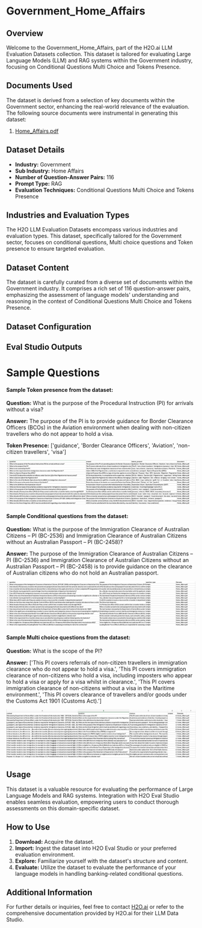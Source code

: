 # Government_Home_Affairs

## Overview
Welcome to the Government_Home_Affairs, part of the H2O.ai LLM Evaluation Datasets collection. This dataset is tailored for evaluating Large Language Models (LLM) and RAG systems within the Government industry, focusing on Conditional Questions Multi Choice and Tokens Presence.

## Documents Used
The dataset is derived from a selection of key documents within the Government sector, enhancing the real-world relevance of the evaluation. The following source documents were instrumental in generating this dataset:
1. [Home_Affairs.pdf](https://github.com/h2oai/h2o-evals/blob/main/catalog/Government_Home_Affairs/used_documents/Home_Affairs.pdf)

## Dataset Details
- **Industry:** Government
- **Sub Industry:** Home Affairs
- **Number of Question-Answer Pairs:** 116
- **Prompt Type:** RAG
- **Evaluation Techniques:** Conditional Questions Multi Choice and Tokens Presence

## Industries and Evaluation Types
The H2O LLM Evaluation Datasets encompass various industries and evaluation types. This dataset, specifically tailored for the Government sector, focuses on conditional questions, Multi choice questions and Token presence to ensure targeted evaluation.

## Dataset Content
The dataset is carefully curated from a diverse set of documents within the Government industry. It comprises a rich set of 116 question-answer pairs, emphasizing the assessment of language models' understanding and reasoning in the context of Conditional Questions Multi Choice and Tokens Presence.

## Dataset Configuration

## Eval Studio Outputs

# Sample Questions

#### Sample Token presence from the dataset:

**Question:** What is the purpose of the Procedural Instruction (PI) for arrivals without a visa?

**Answer:** The purpose of the PI is to provide guidance for Border Clearance Officers (BCOs) in the Aviation environment when dealing with non-citizen travellers who do not appear to hold a visa.

**Token Presence:** ['guidance', 'Border Clearance Officers', 'Aviation', 'non-citizen travellers', 'visa']

![token_presence_image](https://github.com/h2oai/h2o-evals/blob/main/catalog/Government_Home_Affairs/screenshots/tokens_present.png)

#### Sample Conditional questions from the dataset:

**Question:** What is the purpose of the Immigration Clearance of Australian Citizens – PI (BC-2536) and Immigration Clearance of Australian Citizens without an Australian Passport – PI (BC-2458)?

**Answer:** The purpose of the Immigration Clearance of Australian Citizens – PI (BC-2536) and Immigration Clearance of Australian Citizens without an Australian Passport – PI (BC-2458) is to provide guidance on the clearance of Australian citizens who do not hold an Australian passport.

![conditional_question_image](https://github.com/h2oai/h2o-evals/blob/main/catalog/Government_Home_Affairs/screenshots/question_type.png)

#### Sample Multi choice questions from the dataset:

**Question:** What is the scope of the PI?

**Answer:** ['This PI covers referrals of non-citizen travellers in immigration clearance who do not appear to hold a visa.', 'This PI covers immigration clearance of non-citizens who hold a visa, including imposters who appear to hold a visa or apply for a visa whilst in clearance.', 'This PI covers immigration clearance of non-citizens without a visa in the Maritime environment.', 'This PI covers clearance of travellers and/or goods under the Customs Act 1901 (Customs Act).']

![multi_choice_question_image](https://github.com/h2oai/h2o-evals/blob/main/catalog/Government_Home_Affairs/screenshots/multi_choice.png)

## Usage

This dataset is a valuable resource for evaluating the performance of Large Language Models and RAG systems. Integration with H2O Eval Studio enables seamless evaluation, empowering users to conduct thorough assessments on this domain-specific dataset.

## How to Use

1. **Download:** Acquire the dataset.
2. **Import:** Ingest the dataset into H2O Eval Studio or your preferred evaluation environment.
3. **Explore:** Familiarize yourself with the dataset's structure and content.
4. **Evaluate:** Utilize the dataset to evaluate the performance of your language models in handling banking-related conditional questions.

## Additional Information

For further details or inquiries, feel free to contact [H2O.ai](https://www.h2o.ai/) or refer to the comprehensive documentation provided by H2O.ai for their LLM Data Studio.

